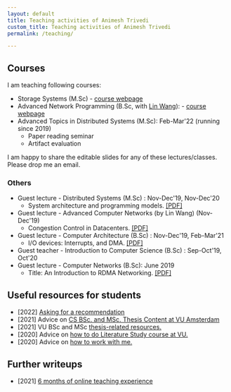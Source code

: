 ```yaml
---
layout: default
title: Teaching activities of Animesh Trivedi
custom_title: Teaching activities of Animesh Trivedi
permalink: /teaching/

---
```

## Courses 
I am teaching following courses: 
  * Storage Systems (M.Sc) - [course webpage](/course-stosys)
  * Advanced Network Programming (B.Sc, with [Lin Wang](https://linwang.info/)): - [course webpage](/course-anp) 
  * Advanced Topics in Distributed Systems (M.Sc): Feb-Mar'22 (running since 2019) 
    * Paper reading seminar
    * Artifact evaluation

I am happy to share the editable slides for any of these lectures/classes. Please drop me an email. 

### Others
  * Guest lecture - Distributed Systems (M.Sc) : Nov-Dec'19, Nov-Dec'20
    * System architecture and programming models. [[PDF]](https://github.com/animeshtrivedi/animeshtrivedi.github.io/raw/master/files/2020/2020-pm-sa-ds.pdf)
  * Guest lecture - Advanced Computer Networks (by Lin Wang) (Nov-Dec'19) 
    * Congestion Control in Datacenters. [[PDF]](https://github.com/animeshtrivedi/animeshtrivedi.github.io/raw/master/files/2019/2019-adv-network-Congestion-Control-in-Data-Centers.pdf)
  * Guest lecture - Computer Architecture (B.Sc) : Nov-Dec'19, Feb-Mar'21
    * I/O devices: Interrupts, and DMA. [[PDF]](https://github.com/animeshtrivedi/animeshtrivedi.github.io/raw/master/files/2019/2019-comparch-io.pdf)
  * Guest teacher - Introduction to Computer Science (B.Sc) : Sep-Oct'19, Oct'20
  * Guest lecture - Computer Networks (B.Sc): June 2019
    * Title: An Introduction to RDMA Networking. [[PDF]](https://github.com/animeshtrivedi/animeshtrivedi.github.io/raw/master/files/2019/2019-bsc-Introduction-to-RDMA-Networking.pdf)

## Useful resources for students 
  * [2022] [Asking for a recommendation](/asking-for-recommendation/)
  * [2021] Advice on [CS BSc. and MSc. Thesis Content at VU Amsterdam](/thesis-content-advice/)
  * [2021] VU BSc and MSc [thesis-related resources.](/thesis-resources)
  * [2020] Advice on [how to do Literature Study course at VU.](/lit-study/)
  * [2020] Advice on [how to work with me.](/advice/)
 
## Further writeups 
  * [2021] [6 months of online teaching experience](/2020-online-teaching/)
